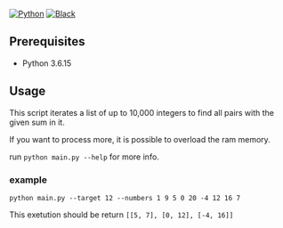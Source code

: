 [![Python](https://img.shields.io/badge/Python-%33.6-blue.svg)](https://www.python.org/downloads/)
[![Black](https://img.shields.io/badge/code%20style-black-000000.svg)](https://github.com/psf/black)

## Prerequisites

* Python 3.6.15

## Usage

This script iterates a list of up to 10,000 integers
to find all pairs with the given sum in it.

If you want to process more, it is possible to overload the ram memory.

run ```python main.py --help``` for more info.

### example

```python main.py --target 12 --numbers 1 9 5 0 20 -4 12 16 7```

This exetution should be return ```[[5, 7], [0, 12], [-4, 16]]```
